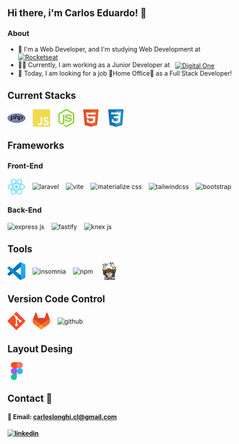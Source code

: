 
## Hi there, i'm Carlos Eduardo! 👋
### About
- 🚀 I'm a Web Developer, and I'm studying Web Development at &nbsp; [<img align="center" height="auto" width="150" src="https://cdn.worldvectorlogo.com/logos/rocketseat.svg" title="Rocketseat"/>](https://www.rocketseat.com.br/)
- 👨‍💻  Currently, I am working as a Junior Developer at &nbsp; [<img align="center" height="20" width="auto" src="https://www.digitalone.com.br/images/agencia-de-marketing-digital-one.png" title="Digital One"/>](https://www.digitalone.com.br/)
- 🔭 Today, I am looking for a job 🏡Home Office🏡 as a Full Stack Developer!

## Current Stacks
<div style="display: inline_block">
  <img align="center" height="40" width="40" src="https://raw.githubusercontent.com/devicons/devicon/master/icons/php/php-original.svg" alt="php" title="PHP">
  &nbsp;&nbsp;
  <img align="center" height="40" width="40" src="https://raw.githubusercontent.com/devicons/devicon/master/icons/javascript/javascript-plain.svg" alt="javascript" title="JavaScript">
  &nbsp;&nbsp;
  <img align="center" height="40" width="40" src="https://raw.githubusercontent.com/devicons/devicon/master/icons/nodejs/nodejs-original.svg" alt="nodejs" title="Node.js">
  &nbsp;&nbsp;
  <img align="center" height="40" width="40" src="https://raw.githubusercontent.com/devicons/devicon/master/icons/html5/html5-original.svg" alt="html5" title="HTML5">
  &nbsp;&nbsp;
  <img align="center" height="40" width="40" src="https://raw.githubusercontent.com/devicons/devicon/master/icons/css3/css3-original.svg" alt="css" title="CSS">
</div>

## Frameworks

### Front-End
<div style="display: inline_block">
  <img align="center" height="40" width="40" src="https://raw.githubusercontent.com/devicons/devicon/master/icons/react/react-original.svg" alt="react" title="React">
  &nbsp;&nbsp;
  <img align="center" height="40" width="40" src="https://laravel.com/img/logomark.min.svg" alt="laravel" title="Laravel">
  &nbsp;&nbsp;
  <img align="center" height="40" width="40" src="https://vitejs.dev/logo.svg" alt="vite" title="Vite">
  &nbsp;&nbsp;
  <img align="center" height="40" width="40" src="https://avatars.githubusercontent.com/u/64709442?s=200&v=4" alt="materialize css" title="Materialize CSS">
  &nbsp;&nbsp;
  <img align="center" height="40" width="40" src="https://img.icons8.com/color/512/tailwindcss.png" alt="tailwindcss" title="Tailwind CSS">
  &nbsp;&nbsp;
  <img align="center" height="40" width="40" src="https://img.icons8.com/color/512/bootstrap.png" alt="bootstrap" title="Bootstrap">
</div>

### Back-End
<div style="display: inline_block">
  <img align="center" height="40" width="40" src="https://img.icons8.com/nolan/512/express-js.png" alt="express js" title="Express.js">
  &nbsp;&nbsp;
  <img align="center" height="40" width="40" src="https://avatars.githubusercontent.com/u/24939410?s=280&v=4)" alt="fastify" title="Fastify">
  &nbsp;&nbsp;
  <img align="center" height="40" width="40" src="https://static-00.iconduck.com/assets.00/knex-js-icon-512x512-a2yn0209.png" alt="knex js" title="Knex.js">
  &nbsp;&nbsp;
</div>

## Tools
<div style="display: inline_block">
  <img align="center" height="40" width="40" src="https://raw.githubusercontent.com/devicons/devicon/master/icons/vscode/vscode-original.svg" alt="vs code" title="Visual Studio Code">
  &nbsp;&nbsp;
  <img align="center" height="40" width="40" src="https://seeklogo.com/images/I/insomnia-logo-A35E09EB19-seeklogo.com.png" alt="insomnia" title="Insomnia">
  &nbsp;&nbsp;
  <img align="center" height="40" width="40" src="https://avatars.githubusercontent.com/u/6078720?s=200&v=4" alt="npm" title="Npm">
  &nbsp;&nbsp;
  <img align="center" height="40" width="40" src="https://raw.githubusercontent.com/devicons/devicon/master/icons/composer/composer-original.svg" alt="composer" title="Composer">
</div>

## Version Code Control
<div style="display: inline_block">
  <img align="center" height="40" width="40" margin="20px" src="https://raw.githubusercontent.com/devicons/devicon/master/icons/git/git-plain.svg" alt="git" title="Git">
  &nbsp;&nbsp;
  <img align="center" height="40" width="40" src="https://raw.githubusercontent.com/devicons/devicon/master/icons/gitlab/gitlab-original.svg" alt="gitlab" title="GitLab">
  &nbsp;&nbsp;
  <img align="center" height="40" width="40" src="https://github.githubassets.com/images/modules/logos_page/GitHub-Mark.png" alt="github" title="GitHub">
</div>

## Layout Desing  
<img align="center" height="40" width="40" src="https://raw.githubusercontent.com/devicons/devicon/master/icons/figma/figma-original.svg" alt="figma" title="Figma">
&nbsp;&nbsp;


## Contact 💼 
#### 📧 Email: [carloslonghi.cl@gmail.com](carloslonghi.cl@gmail.com)
#### [![linkedin](https://img.shields.io/badge/linkedin-0A66C2?style=for-the-badge&logo=linkedin&logoColor=white)](https://www.linkedin.com/in/carlos-longhi-23b136164/)

